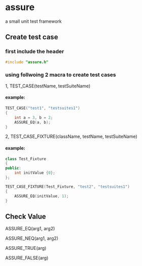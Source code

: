# assure
a small unit test framework

## Create test case

### first include the header
```C++
#include "assure.h"
```

### using follwoing 2 macra to create test cases

1, TEST_CASE(testName, testSuiteName)
#### example: 
```C++
TEST_CASE("test1", "testsuites1")
{
    int a = 3, b = 2;
    ASSURE_EQ(a, b);
}
```

2, TEST_CASE_FIXTURE(className, testName, testSuiteName)
#### example:
```C++
class Test_Fixture
{
public:
    int initValue {0};
};

TEST_CASE_FIXTURE(Test_Fixture, "test2", "testsuites1")
{
    ASSURE_EQ(initValue, 1);
}
```

## Check Value
ASSURE_EQ(arg1, arg2)

ASSURE_NEQ(arg1, arg2)

ASSURE_TRUE(arg)

ASSURE_FALSE(arg)

